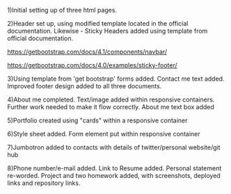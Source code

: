 1)Initial setting up of three html pages.

2)Header set up, using modified template located in the official documentation.  Likewise - Sticky Headers added using template from official documentation.

https://getbootstrap.com/docs/4.1/components/navbar/

https://getbootstrap.com/docs/4.0/examples/sticky-footer/

3)Using template from 'get bootstrap' forms added.  Contact me text added.  Improved footer design added to all three documents.

4)About me completed.  Text/image added  within responsive containers.  Further work needed to make it flow correctly.  About me text box added

5)Portfolio created using "cards" within a responsive container

6)Style sheet added.  Form element put within responsive container

7)Jumbotron added to contacts with details of twitter/personal website/git hub

8)Phone number/e-mail added.  Link to Resume added.  Personal statement re-worded.  Project and two homework added, with screenshots, deployed links and repository links.
